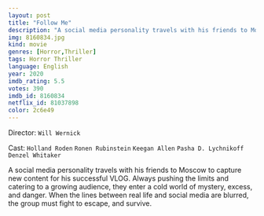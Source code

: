 ```yaml
---
layout: post
title: "Follow Me"
description: "A social media personality travels with his friends to Moscow to capture new content for his successful VLOG. Always pushing the limits and catering to a growing audience, they enter a cold world of mystery, excess, and danger. When the lines between real life and social media are blurred, the group must fight to escape, and survive..."
img: 8160834.jpg
kind: movie
genres: [Horror,Thriller]
tags: Horror Thriller 
language: English
year: 2020
imdb_rating: 5.5
votes: 390
imdb_id: 8160834
netflix_id: 81037898
color: 2c6e49
---
```

Director: `Will Wernick`  

Cast: `Holland Roden` `Ronen Rubinstein` `Keegan Allen` `Pasha D. Lychnikoff` `Denzel Whitaker` 

A social media personality travels with his friends to Moscow to capture new content for his successful VLOG. Always pushing the limits and catering to a growing audience, they enter a cold world of mystery, excess, and danger. When the lines between real life and social media are blurred, the group must fight to escape, and survive.